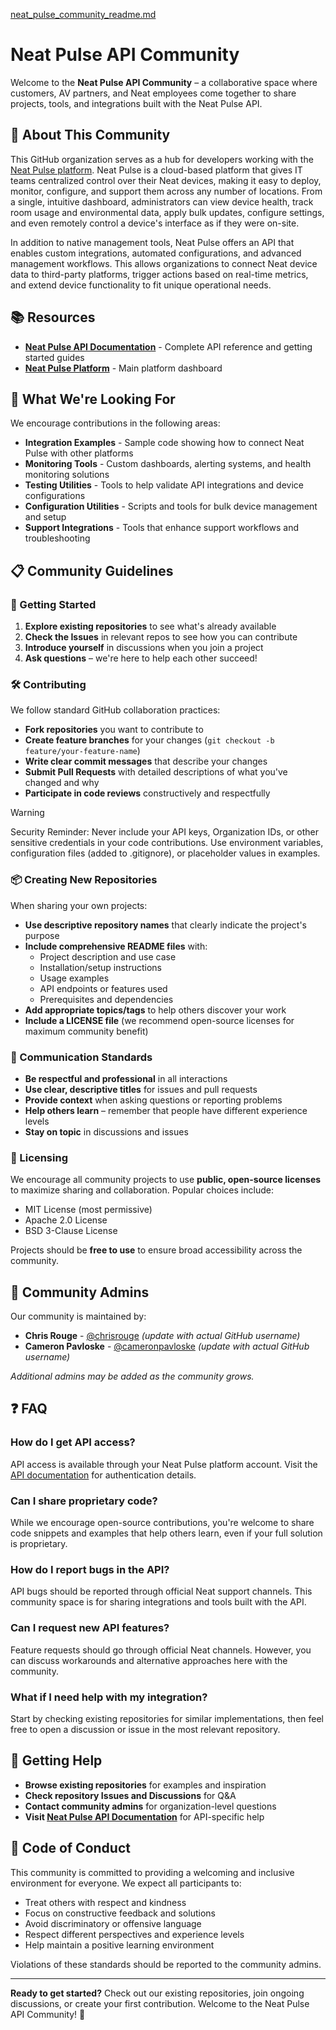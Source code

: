 [neat_pulse_community_readme.md](https://github.com/user-attachments/files/21778018/neat_pulse_community_readme.md)
# Neat Pulse API Community

Welcome to the **Neat Pulse API Community** – a collaborative space where customers, AV partners, and Neat employees come together to share projects, tools, and integrations built with the Neat Pulse API.

## 🌟 About This Community

This GitHub organization serves as a hub for developers working with the [Neat Pulse platform](https://pulse.neat.no). Neat Pulse is a cloud-based platform that gives IT teams centralized control over their Neat devices, making it easy to deploy, monitor, configure, and support them across any number of locations. From a single, intuitive dashboard, administrators can view device health, track room usage and environmental data, apply bulk updates, configure settings, and even remotely control a device's interface as if they were on-site.

In addition to native management tools, Neat Pulse offers an API that enables custom integrations, automated configurations, and advanced management workflows. This allows organizations to connect Neat device data to third-party platforms, trigger actions based on real-time metrics, and extend device functionality to fit unique operational needs.

## 📚 Resources

- **[Neat Pulse API Documentation](https://api.pulse.neat.no/docs/)** - Complete API reference and getting started guides
- **[Neat Pulse Platform](https://pulse.neat.no)** - Main platform dashboard

## 🤝 What We're Looking For

We encourage contributions in the following areas:

- **Integration Examples** - Sample code showing how to connect Neat Pulse with other platforms
- **Monitoring Tools** - Custom dashboards, alerting systems, and health monitoring solutions
- **Testing Utilities** - Tools to help validate API integrations and device configurations
- **Configuration Utilities** - Scripts and tools for bulk device management and setup
- **Support Integrations** - Tools that enhance support workflows and troubleshooting

## 📋 Community Guidelines

### 🌱 Getting Started
1. **Explore existing repositories** to see what's already available
2. **Check the Issues** in relevant repos to see how you can contribute
3. **Introduce yourself** in discussions when you join a project
4. **Ask questions** – we're here to help each other succeed!

### 🛠️ Contributing
We follow standard GitHub collaboration practices:

- **Fork repositories** you want to contribute to
- **Create feature branches** for your changes (`git checkout -b feature/your-feature-name`)
- **Write clear commit messages** that describe your changes
- **Submit Pull Requests** with detailed descriptions of what you've changed and why
- **Participate in code reviews** constructively and respectfully

> [!WARNING]
> Security Reminder: Never include your API keys, Organization IDs, or other sensitive credentials in your code contributions. Use environment variables, configuration files (added to .gitignore), or placeholder values in examples.



### 📦 Creating New Repositories
When sharing your own projects:

- **Use descriptive repository names** that clearly indicate the project's purpose
- **Include comprehensive README files** with:
  - Project description and use case
  - Installation/setup instructions
  - Usage examples
  - API endpoints or features used
  - Prerequisites and dependencies
- **Add appropriate topics/tags** to help others discover your work
- **Include a LICENSE file** (we recommend open-source licenses for maximum community benefit)

### 💬 Communication Standards
- **Be respectful and professional** in all interactions
- **Use clear, descriptive titles** for issues and pull requests
- **Provide context** when asking questions or reporting problems
- **Help others learn** – remember that people have different experience levels
- **Stay on topic** in discussions and issues

### 📄 Licensing
We encourage all community projects to use **public, open-source licenses** to maximize sharing and collaboration. Popular choices include:
- MIT License (most permissive)
- Apache 2.0 License
- BSD 3-Clause License

Projects should be **free to use** to ensure broad accessibility across the community.

## 👥 Community Admins

Our community is maintained by:

- **Chris Rouge** - [@chrisrouge](https://github.com/chrisrouge) *(update with actual GitHub username)*
- **Cameron Pavloske** - [@cameronpavloske](https://github.com/cameronpavloske) *(update with actual GitHub username)*

*Additional admins may be added as the community grows.*

## ❓ FAQ

### How do I get API access?
API access is available through your Neat Pulse platform account. Visit the [API documentation](https://api.pulse.neat.no/docs/) for authentication details.

### Can I share proprietary code?
While we encourage open-source contributions, you're welcome to share code snippets and examples that help others learn, even if your full solution is proprietary.

### How do I report bugs in the API?
API bugs should be reported through official Neat support channels. This community space is for sharing integrations and tools built with the API.

### Can I request new API features?
Feature requests should go through official Neat channels. However, you can discuss workarounds and alternative approaches here with the community.

### What if I need help with my integration?
Start by checking existing repositories for similar implementations, then feel free to open a discussion or issue in the most relevant repository.

## 🚀 Getting Help

- **Browse existing repositories** for examples and inspiration
- **Check repository Issues and Discussions** for Q&A
- **Contact community admins** for organization-level questions
- **Visit [Neat Pulse API Documentation](https://api.pulse.neat.no/docs/)** for API-specific help

## 📜 Code of Conduct

This community is committed to providing a welcoming and inclusive environment for everyone. We expect all participants to:

- Treat others with respect and kindness
- Focus on constructive feedback and solutions
- Avoid discriminatory or offensive language
- Respect different perspectives and experience levels
- Help maintain a positive learning environment

Violations of these standards should be reported to the community admins.

---

**Ready to get started?** Check out our existing repositories, join ongoing discussions, or create your first contribution. Welcome to the Neat Pulse API Community! 🎉
